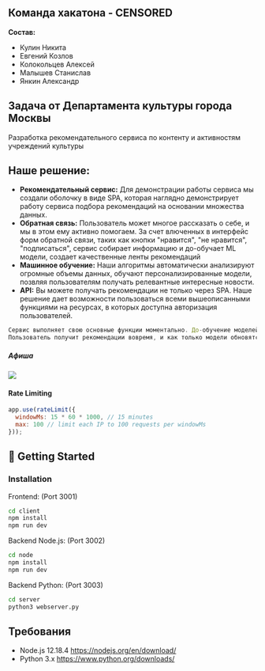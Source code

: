 ## Команда хакатона - CENSORED

**Состав:**
* Кулин Никита
* Евгений Козлов
* Колокольцев Алексей
* Малышев Станислав
* Янкин Александр

## Задача от Департамента культуры города Москвы

Разработка рекомендательного сервиса по контенту и активностям учреждений культуры  

## Наше решение:

* **Рекомендательный сервис:** Для демонстрации работы сервиса мы создали оболочку в виде SPA, которая наглядно демонстрирует работу сервиса подбора рекомендаций на основании множества данных.
* **Обратная связь:** Пользователь может многое рассказать о себе, и мы в этом ему активно помогаем. За счет влюченных в интерфейс форм обратной связи, таких как кнопки "нравится", "не нравится", "подписаться", сервис собирает информацию и до-обучает ML модели, создает качественные ленты рекомендаций
* **Машинное обучение:** Наши алгоритмы автоматически анализируют огромные объемы данных, обучают персонализированные модели, позвляя пользователям получать релевантные интересные новости.
* **API:** Вы можете получать рекомендации не только через SPA. Наше решение дает возможности пользоваться всеми вышеописанными функциями на ресурсах, в которых доступна авторизация пользователей. 

```jsx
Сервис выполняет свою основные функции моментально. До-обучение моделей ML происходит параллельно.
Пользователь получит рекомендации вовремя, и как только модели обновятся новые релевантные книги попадут к нему в ленту
```

##### Афиша
![](https://github.com/Censored-Data/MOS.RU/blob/main/Gallery/Afisha.gif?raw=true)

#### Rate Limiting

```js
app.use(rateLimit({
  windowMs: 15 * 60 * 1000, // 15 minutes
  max: 100 // limit each IP to 100 requests per windowMs
}));
```

#### 

## :rocket: Getting Started

### Installation
Frontend: (Port 3001)
```sh
cd client
npm install
npm run dev
```

Backend Node.js: (Port 3002)
```sh
cd node
npm install
npm run dev
```

Backend Python: (Port 3003)
```sh
cd server
python3 webserver.py
```


## Требования
* Node.js 12.18.4 https://nodejs.org/en/download/
* Python 3.x https://www.python.org/downloads/
